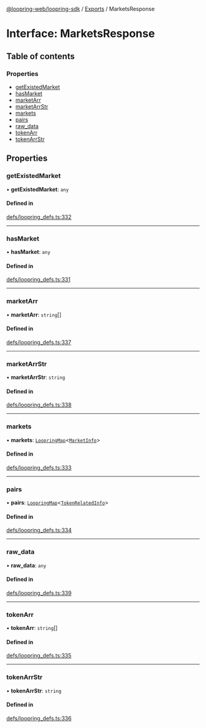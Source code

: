 [@loopring-web/loopring-sdk](../README.md) / [Exports](../modules.md) / MarketsResponse

# Interface: MarketsResponse

## Table of contents

### Properties

- [getExistedMarket](MarketsResponse.md#getexistedmarket)
- [hasMarket](MarketsResponse.md#hasmarket)
- [marketArr](MarketsResponse.md#marketarr)
- [marketArrStr](MarketsResponse.md#marketarrstr)
- [markets](MarketsResponse.md#markets)
- [pairs](MarketsResponse.md#pairs)
- [raw\_data](MarketsResponse.md#raw_data)
- [tokenArr](MarketsResponse.md#tokenarr)
- [tokenArrStr](MarketsResponse.md#tokenarrstr)

## Properties

### getExistedMarket

• **getExistedMarket**: `any`

#### Defined in

[defs/loopring_defs.ts:332](https://github.com/Loopring/loopring_sdk/blob/1b21a8d/src/defs/loopring_defs.ts#L332)

___

### hasMarket

• **hasMarket**: `any`

#### Defined in

[defs/loopring_defs.ts:331](https://github.com/Loopring/loopring_sdk/blob/1b21a8d/src/defs/loopring_defs.ts#L331)

___

### marketArr

• **marketArr**: `string`[]

#### Defined in

[defs/loopring_defs.ts:337](https://github.com/Loopring/loopring_sdk/blob/1b21a8d/src/defs/loopring_defs.ts#L337)

___

### marketArrStr

• **marketArrStr**: `string`

#### Defined in

[defs/loopring_defs.ts:338](https://github.com/Loopring/loopring_sdk/blob/1b21a8d/src/defs/loopring_defs.ts#L338)

___

### markets

• **markets**: [`LoopringMap`](LoopringMap.md)<[`MarketInfo`](MarketInfo.md)\>

#### Defined in

[defs/loopring_defs.ts:333](https://github.com/Loopring/loopring_sdk/blob/1b21a8d/src/defs/loopring_defs.ts#L333)

___

### pairs

• **pairs**: [`LoopringMap`](LoopringMap.md)<[`TokenRelatedInfo`](TokenRelatedInfo.md)\>

#### Defined in

[defs/loopring_defs.ts:334](https://github.com/Loopring/loopring_sdk/blob/1b21a8d/src/defs/loopring_defs.ts#L334)

___

### raw\_data

• **raw\_data**: `any`

#### Defined in

[defs/loopring_defs.ts:339](https://github.com/Loopring/loopring_sdk/blob/1b21a8d/src/defs/loopring_defs.ts#L339)

___

### tokenArr

• **tokenArr**: `string`[]

#### Defined in

[defs/loopring_defs.ts:335](https://github.com/Loopring/loopring_sdk/blob/1b21a8d/src/defs/loopring_defs.ts#L335)

___

### tokenArrStr

• **tokenArrStr**: `string`

#### Defined in

[defs/loopring_defs.ts:336](https://github.com/Loopring/loopring_sdk/blob/1b21a8d/src/defs/loopring_defs.ts#L336)
